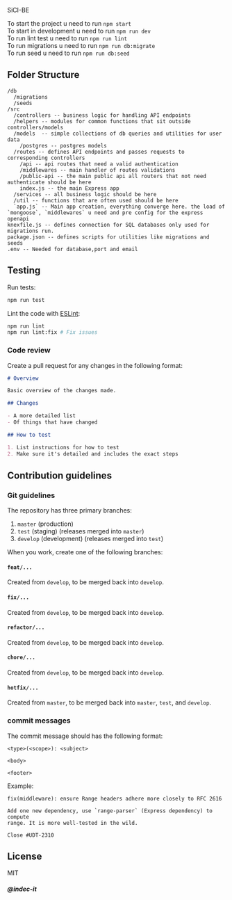 SiCI-BE

To start the project u need to run `npm start`<br>
To start in development u need to run `npm run dev`<br>
To run lint test u need to run `npm run lint`<br>
To run migrations u need to run `npm run db:migrate`<br>
To run seed u need to run `npm run db:seed`

## Folder Structure
```
/db
  /migrations
  /seeds
/src
  /controllers -- business logic for handling API endpoints
  /helpers -- modules for common functions that sit outside controllers/models
  /models  -- simple collections of db queries and utilities for user data
    /postgres -- postgres models
  /routes -- defines API endpoints and passes requests to corresponding controllers
    /api -- api routes that need a valid authentication
    /middlewares -- main handler of routes validations
    /public-api -- the main public api all routers that not need authenticate should be here
    index.js -- the main Express app
  /services -- all business logic should be here
  /util -- functions that are often used should be here 
  `app.js` -- Main app creation, everything converge here. the load of `mongoose`, `middlewares` u need and pre config for the express openapi
knexfile.js -- defines connection for SQL databases only used for migrations run.
package.json -- defines scripts for utilities like migrations and seeds
.env -- Needed for database,port and email
```

## Testing

Run tests:

```sh
npm run test
```

Lint the code with [ESLint](https://eslint.org):

```sh
npm run lint
npm run lint:fix # Fix issues
```

### Code review

Create a pull request for any changes in the following format:

```md
# Overview

Basic overview of the changes made.

## Changes

- A more detailed list
- Of things that have changed

## How to test

1. List instructions for how to test
2. Make sure it's detailed and includes the exact steps
```

## Contribution guidelines

### Git guidelines

The repository has three primary branches:

1. `master` (production)
2. `test` (staging) (releases merged into `master`)
3. `develop` (development) (releases merged into `test`)

When you work, create one of the following branches:

#### `feat/...`

Created from `develop`, to be merged back into `develop`.

#### `fix/...`

Created from `develop`, to be merged back into `develop`.

#### `refactor/...`

Created from `develop`, to be merged back into `develop`.

#### `chore/...`

Created from `develop`, to be merged back into `develop`.

#### `hotfix/...`

Created from `master`, to be merged back into `master`, `test`, and `develop`.

### commit messages

The commit message should has the following format:

```
<type>(<scope>): <subject>

<body>

<footer>
```

Example:
```
fix(middleware): ensure Range headers adhere more closely to RFC 2616

Add one new dependency, use `range-parser` (Express dependency) to compute
range. It is more well-tested in the wild.

Close #UDT-2310
```

## License
MIT

##### @indec-it
